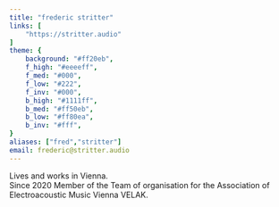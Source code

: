```yaml
---
title: "frederic stritter"
links: [
    "https://stritter.audio"
]
theme: {
    background: "#ff20eb",
    f_high: "#eeeeff",
    f_med: "#000",
    f_low: "#222",
    f_inv: "#000",
    b_high: "#1111ff",
    b_med: "#ff50eb",
    b_low: "#ff80ea",
    b_inv: "#fff",
}
aliases: ["fred","stritter"]
email: frederic@stritter.audio
---
```

Lives and works in Vienna.  
Since 2020 Member of the Team of organisation for the Association of Electroacoustic Music Vienna VELAK.

